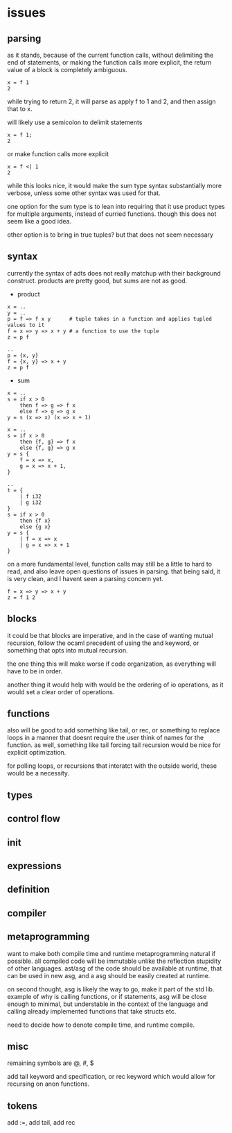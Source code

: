 # issues

## parsing

as it stands, because of the current function calls, without delimiting the end of statements,
or making the function calls more explicit, the return value of a block is completely ambiguous.

```
x = f 1
2
```

while trying to return 2, it will parse as apply f to 1 and 2, and then assign that to x.

will likely use a semicolon to delimit statements

```
x = f 1;
2
```

or make function calls more explicit

```
x = f <| 1
2
```

while this looks nice, it would make the sum type syntax substantially more verbose,
unless some other syntax was used for that.

one option for the sum type is to lean into requiring that it use product types for multiple arguments, instead of curried functions.
though this does not seem like a good idea.

other option is to bring in true tuples? but that does not seem necessary

## syntax 

currently the syntax of adts does not really matchup with their background construct.
products are pretty good, but sums are not as good.

- product 

```
x = ..
y = ..
p = f => f x y      # tuple takes in a function and applies tupled values to it
f = x => y => x + y # a function to use the tuple
z = p f 
```

```
..
p = {x, y}
f = {x, y} => x + y
z = p f
```

- sum

```
x = ..
s = if x > 0
    then f => g => f x
    else f => g => g x
y = s (x => x) (x => x + 1)
```

```
x = ..
s = if x > 0
    then {f, g} => f x
    else {f, g} => g x
y = s {
    f = x => x, 
    g = x => x + 1,
}
```

```
..
t = {
    | f i32
    | g i32
}
s = if x > 0
    then {f x}
    else {g x}
y = s {
    | f = x => x
    | g = x => x + 1
}
```

on a more fundamental level, function calls may still be a little to hard to read,
and also leave open questions of issues in parsing. 
that being said, it is very clean, and I havent seen a parsing concern yet.

```
f = x => y => x + y
z = f 1 2
```



## blocks

it could be that blocks are imperative, and in the case of wanting mutual recursion,
follow the ocaml precedent of using the and keyword, or something that opts into mutual recursion.

the one thing this will make worse if code organization, as everything will have to be in order.

another thing it would help with would be the ordering of io operations, as it would set a clear order of operations.

## functions

also will be good to add something like tail, or rec, or something to replace loops in a manner that doesnt require the user think of names for the function.
as well, something like tail forcing tail recursion would be nice for explicit optimization.

for polling loops, or recursions that interatct with the outside world, these would be a necessity.

## types

## control flow

## init

## expressions

## definition

## compiler

## metaprogramming

want to make both compile time and runtime metaprogramming natural if possible. 
all compiled code will be immutable unlike the reflection stupidity of other languages.
ast/asg of the code should be available at runtime, that can be used in new asg,
and a asg should be easily created at runtime.

on second thought, asg is likely the way to go, make it part of the std lib.
example of why is calling functions, or if statements, asg will be close enough to minimal,
but understable in the context of the language and calling already implemented functions that take structs etc.


need to decide how to denote compile time, and runtime compile.


## misc

remaining symbols are @, #, $ 


add tail keyword and specification, or rec keyword which would allow for recursing on anon functions.

## tokens

add :=, add tail, add rec 
